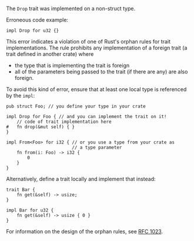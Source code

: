 The `Drop` trait was implemented on a non-struct type.

Erroneous code example:

```compile_fail,E0117
impl Drop for u32 {}
```

This error indicates a violation of one of Rust's orphan rules for trait
implementations. The rule prohibits any implementation of a foreign trait (a
trait defined in another crate) where

 - the type that is implementing the trait is foreign
 - all of the parameters being passed to the trait (if there are any) are also
   foreign.

To avoid this kind of error, ensure that at least one local type is referenced
by the `impl`:

```
pub struct Foo; // you define your type in your crate

impl Drop for Foo { // and you can implement the trait on it!
    // code of trait implementation here
#   fn drop(&mut self) { }
}

impl From<Foo> for i32 { // or you use a type from your crate as
                         // a type parameter
    fn from(i: Foo) -> i32 {
        0
    }
}
```

Alternatively, define a trait locally and implement that instead:

```
trait Bar {
    fn get(&self) -> usize;
}

impl Bar for u32 {
    fn get(&self) -> usize { 0 }
}
```

For information on the design of the orphan rules, see [RFC 1023].

[RFC 1023]: https://github.com/rust-lang/rfcs/blob/master/text/1023-rebalancing-coherence.md
